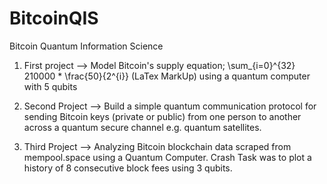 # BitcoinQIS
Bitcoin Quantum Information Science

1. First project --> Model Bitcoin's supply equation;  \sum_{i=0}^{32} 210000 * \frac{50}{2^{i}} (LaTex MarkUp) using a quantum computer with 5 qubits

2. Second Project --> Build a simple quantum communication protocol for sending Bitcoin keys (private or public) from one person to another across a quantum secure channel e.g. quantum satellites.

3. Third Project --> Analyzing Bitcoin blockchain data scraped from mempool.space using a Quantum Computer. Crash Task was to plot a history of 8 consecutive block fees using 3 qubits.
